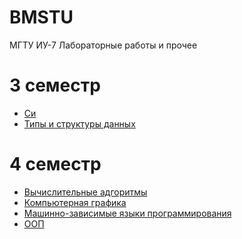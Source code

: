 # BMSTU
МГТУ ИУ-7
Лабораторные работы и прочее

# 3 семестр
- [Си](3_sem/C/)
- [Типы и структуры данных](3_sem/TaSD/)
# 4 семестр
- [Вычислительные адгоритмы](4_sem/computational_algorithms/)
- [Компьютерная графика](4_sem/computer_graphics/)
- [Машинно-зависимые языки программирования](4_sem/mdpl/)
- [ООП](4_sem/oop/)